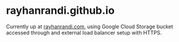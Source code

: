 # rayhanrandi.github.io
Currently up at [rayhanrandi.com](rayhanrandi.com), using Google Cloud Storage bucket accessed through and external load balancer setup with HTTPS.

